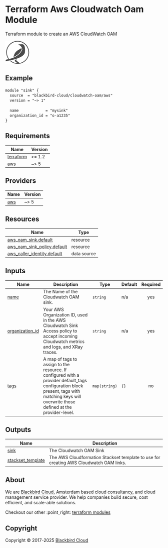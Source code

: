 <!-- BEGIN_TF_DOCS -->
# Terraform Aws Cloudwatch Oam Module
Terraform module to create an AWS CloudWatch OAM

[![blackbird-logo](https://raw.githubusercontent.com/blackbird-cloud/terraform-module-template/main/.config/logo_simple.png)](https://blackbird.cloud)

## Example
```hcl
module "sink" {
  source  = "blackbird-cloud/cloudwatch-oam/aws"
  version = "~> 1"

  name            = "mysink"
  organization_id = "o-a1235"
}
```

## Requirements

| Name | Version |
|------|---------|
| <a name="requirement_terraform"></a> [terraform](#requirement\_terraform) | >= 1.2 |
| <a name="requirement_aws"></a> [aws](#requirement\_aws) | ~> 5 |

## Providers

| Name | Version |
|------|---------|
| <a name="provider_aws"></a> [aws](#provider\_aws) | ~> 5 |

## Resources

| Name | Type |
|------|------|
| [aws_oam_sink.default](https://registry.terraform.io/providers/hashicorp/aws/latest/docs/resources/oam_sink) | resource |
| [aws_oam_sink_policy.default](https://registry.terraform.io/providers/hashicorp/aws/latest/docs/resources/oam_sink_policy) | resource |
| [aws_caller_identity.default](https://registry.terraform.io/providers/hashicorp/aws/latest/docs/data-sources/caller_identity) | data source |

## Inputs

| Name | Description | Type | Default | Required |
|------|-------------|------|---------|:--------:|
| <a name="input_name"></a> [name](#input\_name) | The Name of the Cloudwatch OAM sink. | `string` | n/a | yes |
| <a name="input_organization_id"></a> [organization\_id](#input\_organization\_id) | Your AWS Organization ID, used in the AWS Cloudwatch Sink Access policy to accept incoming Cloudwatch metrics and logs, and XRay traces. | `string` | n/a | yes |
| <a name="input_tags"></a> [tags](#input\_tags) | A map of tags to assign to the resource. If configured with a provider default\_tags configuration block present, tags with matching keys will overwrite those defined at the provider-level. | `map(string)` | `{}` | no |

## Outputs

| Name | Description |
|------|-------------|
| <a name="output_sink"></a> [sink](#output\_sink) | The Cloudwatch OAM Sink |
| <a name="output_stackset_template"></a> [stackset\_template](#output\_stackset\_template) | The AWS Cloudformation Stackset template to use for creating AWS Cloudwatch OAM links. |

## About

We are [Blackbird Cloud](https://blackbird.cloud), Amsterdam based cloud consultancy, and cloud management service provider. We help companies build secure, cost efficient, and scale-able solutions.

Checkout our other :point\_right: [terraform modules](https://registry.terraform.io/namespaces/blackbird-cloud)

## Copyright

Copyright © 2017-2025 [Blackbird Cloud](https://blackbird.cloud)
<!-- END_TF_DOCS -->